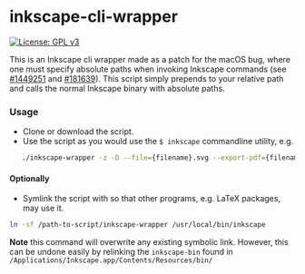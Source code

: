 inkscape-cli-wrapper
====================
[![License: GPL v3](https://img.shields.io/badge/License-GPLv3-purple.svg)](https://github.com/SV3A/inkscape-cli-wrapper/blob/master/LICENSE)

This is an Inkscape cli wrapper made as a patch for the macOS bug, where one must specify absolute paths when invoking Inkscape commands (see [#1449251](https://bugs.launchpad.net/inkscape/+bug/1449251) and [#181639](https://bugs.launchpad.net/inkscape/+bug/181639)).
This script simply prepends to your relative path and calls the normal Inkscape binary with absolute paths.

### Usage
- Clone or download the script.
- Use the script as you would use the `$ inkscape` commandline utility, e.g.
```bash
   ./inkscape-wrapper -z -D --file={filename}.svg --export-pdf={filename}.pdf
```
#### Optionally
- Symlink the script with so that other programs, e.g. LaTeX packages, may use it.
```bash
ln -sf /path-to-script/inkscape-wrapper /usr/local/bin/inkscape
```

**Note** this command will overwrite any existing symbolic link.
However, this can be undone easily by relinking the `inkscape-bin` found in `/Applications/Inkscape.app/Contents/Resources/bin/`

